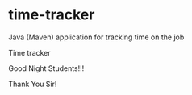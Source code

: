 # time-tracker
Java (Maven) application for tracking time on the job

Time tracker

Good Night Students!!!

Thank You Sir!

